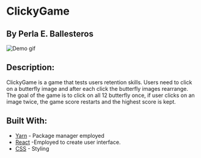 # ClickyGame
## By Perla E. Ballesteros
![Demo gif](./reactclicky/publicc/lickeyGameButterflies.gif)

## Description:
ClickyGame is a game that tests users retention skills. Users need to click on a butterfly image and after each click the butterfly images rearrange. The goal of the game is to click on all 12 butterfly once, if user clicks on an image twice, the game score restarts and the highest score is kept. 

## Built With:
* [Yarn](http://expressjs.com/) - Package manager employed
* [React](https://reactjs.org/) -Employed to create user interface.
* [CSS](http://getbootstrap.com/) - Styling


